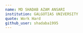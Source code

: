 ```yaml
---
name: MD SHADAB AZAM ANSARI
institution: GALGOTIAS UNIVERSITY
quote: Work Hard
github_user: shadaba1995
---
```

